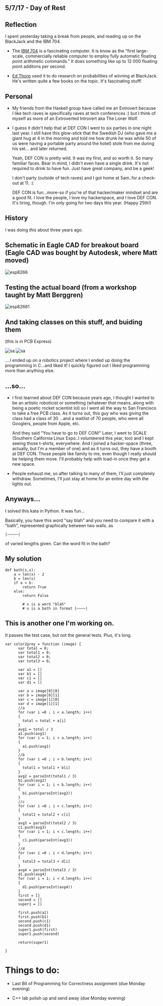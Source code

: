 ## 5/7/17 - Day of Rest

## Reflection

I spent yesterday taking a break from people, and reading up on the BlackJack and the IBM 704.

- The [IBM 704](https://www-03.ibm.com/ibm/history/exhibits/mainframe/mainframe_PP704.html) is a fascinating computer.
  It is know as the "first large-scale, commercially reliable computer to 
  employ fully automatic floating point arithmetic commands."
  It does something like up to 12 000 floating point additons per second.
  
- [Ed Thorp](https://en.wikipedia.org/wiki/Edward_O._Thorp) used it to do research on probabilities of winning at BlackJack.
  He's written quite a few books on the topic. It's fascinating stuff!

## Personal 

- My friends from the Haskell group have called me an Extrovert because I like tech raves
  ie specifically raves at tech conferences :) 
  but I think of myself as more of an Extroverted Introvert aka The Loner Wolf. 
  
 - I guess it didn't help that at DEF CON I went to six parties in one night last year.
   I still have this glow-stick that the Swedish DJ (who gave me a giant hug at 4
   in the morning and told me how drunk he was while 50 of us were 
   having a portable party around the hotel) stole from me during his set...
   and later returned.
   
   Yeah, DEF CON is pretty wild. It was my first, and so worth it.
   So many familiar faces. Bear in mind, I didn't even have a single drink.
   It's not required to drink to have fun. Just have great company, and be a geek!
   
   I don't party (outside of tech raves) and I got home at 5am..for a check-out at 11.
   :(
   
   DEF CON is fun...more-so if you're of that hacker/maker mindset and are a good fit. 
   I love the people, I love my hackerspace, and I love DEF CON.
   It's tiring, though. I'm only going for two days this year. (Happy 25th!)
   
## History
   
   I was doing *this* about three years ago. 
   
## Schematic in Eagle CAD for breakout board (Eagle CAD was bought by Autodesk, where Matt moved) 

   ![esp8266](/images/esp8266.png)
   
## Testing the actual board (from a workshop taught by Matt Berggren)
    
   ![esp82661](/images/esp82661.png)
    
## And taking classes on this stuff, and buiding them 
   (this is in PCB Express)

   ![sa](/images/sa.png)
   ![sa](/images/sa1.png)
   
....I ended up on a robotics project where I ended up doing the programming in C...and liked it!
    I quickly figured out I liked programming more than anything else.
 
## ...so...
   
-  I first learned about DEF CON because years ago, I thought I wanted to be an
   artistic roboticist or something
   (whatever *that* means..along with being a poetic rocket scientist lol)
   so I went all the way to San Francisco to take a free PCB class.
   As it turns out, this guy who was giving the class had a class of 30
   ...and a waitlist of 70 people, who were all Googlers, people from Apple, etc.
   
   And they said "You have to go to DEF CON!"
   Later, I went to SCALE (Southern California Linux Expo..I volunteered this year, too)
   and I kept seeing those t-shirts, everywhere.
   And I joined a hacker-space (three, actually, but I'm a member of one)
   and as it turns out, they have a booth at DEF CON. 
   Those people like family to me, even though I really should be helping them move. 
   I'll probably help with load-in once they get a new space.
 
- People exhaust me, so after talking to many of them, I'll just completely withdraw.
  Sometimes, I'll just stay at home for an entire day with the lights out. 

## Anyways...

I solved this kata in Python. 
It was fun...
  
Basically, you have this word "say blah"
and you need to compare it with a "bath",
represented graphically between two walls.
as 
```
|~~~~~| 
```
of varied lengths given.
Can the word fit in the bath?

## My solution

```
def bath(s,x):
    a = len(x) - 2
    b = len(s) 
    if a < b:
        return True
    else:
        return False
		
		# s is a word "blah"
		# x is a bath in format |~~~~|
```

## This is another one I'm working on.

It passes the test case, but not the general tests. Plus, it's long.

```
var color2grey = function (image) {
      var total = 0;
      var total1 = 0;
      var total2 = 0;
      var total3 = 0;
      
      var a1 = []
      var b1 = []
      var c1 = []
      var d1 = []
      
      var a = image[0][0]
      var b = image[0][1]
      var c = image[1][0]
      var d = image[1][1]
      //a
      for (var i =0 ; i < a.length; i++)
      {
        total = total + a[i]
      }
      avg1 = total / 3
      a1.push(avg1)
      for (var i = 1; i < a.length; i++)
      {
        a1.push(avg1)
      }
      //b
      for (var i =0 ; i < b.length; i++)
      {
        total1 = total1 + b[i]
      }
      avg2 = parseInt(total1 / 3)
      b1.push(avg2)
      for (var i = 1; i < b.length; i++)
      {
        b1.push(parseInt(avg2))
      }
      //c 
      for (var i =0 ; i < c.length; i++)
      {
        total2 = total2 + c[i]
      }
      avg3 = parseInt(total2 / 3)
      c1.push(avg3)
      for (var i = 1; i < c.length; i++)
      {
        c1.push(parseInt(avg3))
      }
      //d
      for (var i =0 ; i < d.length; i++)
      {
        total3 = total3 + d[i]
      }
      avg4 = parseInt(total3 / 3)
      d1.push(avg4)
      for (var i = 1; i < d.length; i++)
      {
        d1.push(parseInt(avg4))
      }
      first = []
      second = []
      super1 = []
      
      first.push(a1)
      first.push(b1)
      second.push(c1)
      second.push(d1)
      super1.push(first)
      super1.push(second)
      
      return(super1)
      
}
```
# Things to do:

- Last Bit of Programming for Correctness assignment (due Monday evening)

- C++ lab polish up and send away (due Monday evening)
